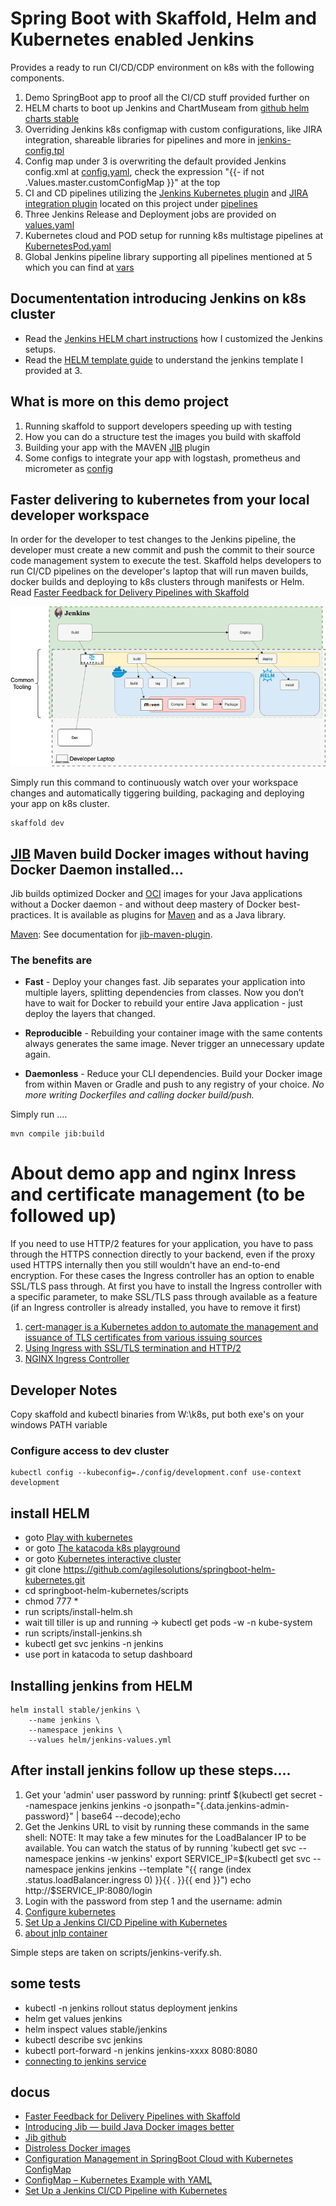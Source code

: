 # Spring Boot with Skaffold, Helm and Kubernetes enabled Jenkins
Provides a ready to run CI/CD/CDP environment on k8s with the following components.

1. Demo SpringBoot app to proof all the CI/CD stuff provided further on
2. HELM charts to boot up Jenkins and ChartMuseam from [github helm charts stable](https://github.com/helm/charts/tree/master/stable)
3. Overriding Jenkins k8s configmap with custom configurations, like JIRA integration, shareable libraries for pipelines and more in [jenkins-config.tpl](./jenkins/templates/jenkins-config.tpl)
4. Config map under 3 is overwriting the default provided Jenkins config.xml at [config.yaml](https://github.com/helm/charts/blob/master/stable/jenkins/templates/config.yaml), check the expression "{{- if not .Values.master.customConfigMap }}" at the top
5. CI and CD pipelines utilizing the [Jenkins Kubernetes plugin](https://hub.kubeapps.com/charts/stable/jenkins) and [JIRA integration plugin](https://jenkinsci.github.io/jira-steps-plugin/) located on this project under [pipelines](./pipelines)
6. Three Jenkins Release and Deployment jobs are provided on [values.yaml](./jenkins/values.yaml)
6. Kubernetes cloud and POD setup for running k8s multistage pipelines at [KubernetesPod.yaml](./pipelines/KubernetesPod.yaml)
7. Global Jenkins pipeline library supporting all pipelines mentioned at 5 which you can find at [vars](./vars)

## Documententation introducing Jenkins on k8s cluster

* Read the [Jenkins HELM chart instructions](https://github.com/helm/charts/tree/master/stable/jenkins) how I customized the Jenkins setups.
* Read the [HELM template guide](https://helm.sh/docs/chart_template_guide/) to understand the jenkins template I provided at 3.

## What is more on this demo project

1. Running skaffold to support developers speeding up with testing
2. How you can do a structure test the images you build with skaffold
3. Building your app with the MAVEN [JIB](https://github.com/GoogleContainerTools/jib) plugin
4. Some configs to integrate your app with logstash, prometheus and micrometer as [config](./config)

## Faster delivering to kubernetes from your local developer workspace
In order for the developer to test changes to the Jenkins pipeline, the developer must create a new commit and push the commit to their source code management system to execute the test. Skaffold helps developers to run
CI/CD pipelines on the developer's laptop that will run maven builds, docker builds and deploying to k8s clusters through manifests or Helm. Read [Faster Feedback for Delivery Pipelines with Skaffold](https://www.liatrio.com/blog/delivery-pipelines-with-skaffold)

![SCC](pics/skaffold.png)

Simply run this command to continuously watch over your workspace changes and automatically tiggering building, packaging and deploying your app on k8s cluster.

```
skaffold dev
```

## [JIB](https://github.com/GoogleContainerTools/jib) Maven build Docker images without having Docker Daemon installed...

Jib builds optimized Docker and [OCI](https://github.com/opencontainers/image-spec) images for your Java applications without a Docker daemon - and without deep mastery of Docker best-practices. It is available as plugins for [Maven](https://github.com/GoogleContainerTools/jib/tree/master/jib-maven-plugin) and as a Java library.

[Maven](https://maven.apache.org/): See documentation for [jib-maven-plugin](https://github.com/GoogleContainerTools/jib/tree/master/jib-maven-plugin).

### The benefits are

* **Fast** - Deploy your changes fast. Jib separates your application into multiple layers, splitting dependencies from classes. Now you don’t have to wait for Docker to rebuild your entire Java application - just deploy the layers that changed.

* **Reproducible** - Rebuilding your container image with the same contents always generates the same image. Never trigger an unnecessary update again.

* **Daemonless** - Reduce your CLI dependencies. Build your Docker image from within Maven or Gradle and push to any registry of your choice. *No more writing Dockerfiles and calling docker build/push.*

Simply run ....

```
mvn compile jib:build
```


# About demo app and nginx Inress and certificate management (to be followed up)
If you need to use HTTP/2 features for your application, you have to pass through the HTTPS connection directly to your backend, even if the proxy used HTTPS internally then you still wouldn't have an end-to-end encryption. For these cases the Ingress controller has an option to enable SSL/TLS pass through. At first you have to install the Ingress controller with a specific parameter, to make SSL/TLS pass through available as a feature (if an Ingress controller is already installed, you have to remove it first)

1. [cert-manager is a Kubernetes addon to automate the management and issuance of TLS certificates from various issuing sources](https://github.com/jetstack/cert-manager/tree/master/deploy/charts/cert-manager)
2. [Using Ingress with SSL/TLS termination and HTTP/2](https://www.thenativeweb.io/blog/2018-07-03-16-17-kubernetes-using-ingress-with-ssl-tls-termination-and-http2/#passing-through-https-and-http%2F2-with-ingress)
3. [NGINX Ingress Controller](https://kubernetes.github.io/ingress-nginx/user-guide/tls/)


## Developer Notes

Copy skaffold and kubectl binaries from W:\k8s, put both exe's on your windows PATH variable

### Configure access to dev cluster

```
kubectl config --kubeconfig=./config/development.conf use-context development

```

## install HELM

* goto [Play with kubernetes](https://labs.play-with-k8s.com/)
* or goto [The katacoda k8s playground](https://www.katacoda.com/courses/kubernetes/launch-single-node-cluster)
* or goto [Kubernetes interactive cluster](https://kubernetes.io/docs/tutorials/kubernetes-basics/create-cluster/cluster-interactive/)
* git clone https://github.com/agilesolutions/springboot-helm-kubernetes.git
* cd springboot-helm-kubernetes/scripts
* chmod 777 *
* run scripts/install-helm.sh
* wait till tiller is up and running -> kubectl get pods -w -n kube-system
* run scripts/install-jenkins.sh
* kubectl get svc jenkins -n jenkins
* use port in katacoda to setup dashboard

## Installing jenkins from HELM

```
helm install stable/jenkins \
    --name jenkins \
    --namespace jenkins \
    --values helm/jenkins-values.yml
```

## After install jenkins follow up these steps....

1. Get your 'admin' user password by running:
  printf $(kubectl get secret --namespace jenkins jenkins -o jsonpath="{.data.jenkins-admin-password}" | base64 --decode);echo
2. Get the Jenkins URL to visit by running these commands in the same shell:
  NOTE: It may take a few minutes for the LoadBalancer IP to be available.
        You can watch the status of by running 'kubectl get svc --namespace jenkins -w jenkins'
  export SERVICE_IP=$(kubectl get svc --namespace jenkins jenkins --template "{{ range (index .status.loadBalancer.ingress 0) }}{{ . }}{{ end }}")
  echo http://$SERVICE_IP:8080/login
3. Login with the password from step 1 and the username: admin
4. [Configure kubernetes](https://www.blazemeter.com/blog/how-to-setup-scalable-jenkins-on-top-of-a-kubernetes-cluster/)
5. [Set Up a Jenkins CI/CD Pipeline with Kubernetes](https://akomljen.com/set-up-a-jenkins-ci-cd-pipeline-with-kubernetes/)
6. [about jnlp container](https://www.twistlock.com/2018/07/24/jenkins-pipeline-kubernetes-building-containers-integrating-security/)


Simple steps are taken on scripts/jenkins-verify.sh.

## some tests

* kubectl -n jenkins rollout status deployment jenkins 
* helm get values jenkins
* helm inspect values stable/jenkins
* kubectl describe svc jenkins
* kubectl port-forward -n jenkins jenkins-xxxx 8080:8080
* [connecting to jenkins service](https://kubernetes.io/docs/concepts/services-networking/connect-applications-service/)


## docus

* [Faster Feedback for Delivery Pipelines with Skaffold](https://www.liatrio.com/blog/delivery-pipelines-with-skaffold)
* [Introducing Jib — build Java Docker images better ](https://cloudplatform.googleblog.com/2018/07/introducing-jib-build-java-docker-images-better.html)
* [Jib github](https://github.com/GoogleContainerTools/jib)
* [Distroless Docker images](https://github.com/GoogleContainerTools/distroless)
* [Configuration Management in SpringBoot Cloud with Kubernetes ConfigMap](https://medium.com/codeops/configuration-management-in-springboot-cloud-with-kubernetes-configmap-b1f180fbdfec)
* [ConfigMap – Kubernetes Example with YAML](https://matthewpalmer.net/kubernetes-app-developer/articles/configmap-example-yaml.html)
* [Set Up a Jenkins CI/CD Pipeline with Kubernetes](https://akomljen.com/set-up-a-jenkins-ci-cd-pipeline-with-kubernetes/)
